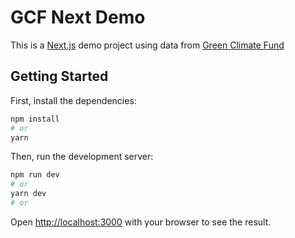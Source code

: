 # GCF Next Demo

This is a [Next.js](https://nextjs.org/) demo project using data from [Green Climate Fund](https://greenclimate.fund)

## Getting Started

First, install the dependencies:

```bash
npm install
# or
yarn
```

Then, run the development server:

```bash
npm run dev
# or
yarn dev
# or
```

Open [http://localhost:3000](http://localhost:3000) with your browser to see the result.
